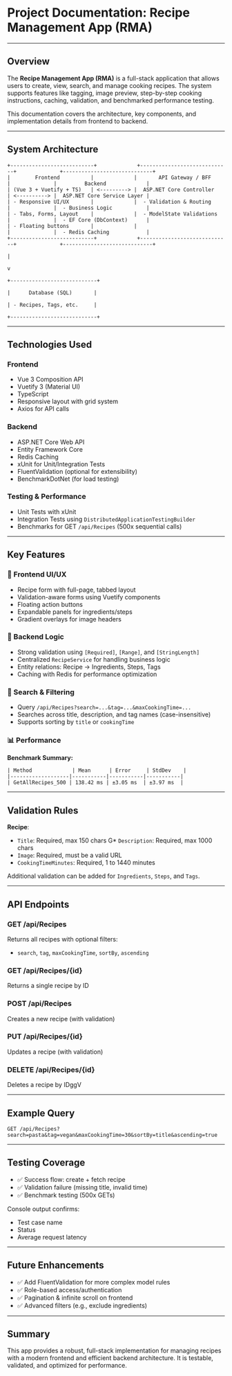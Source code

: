 # Project Documentation: Recipe Management App (RMA)

---

## Overview

The **Recipe Management App (RMA)** is a full-stack application that allows users to create, view, search, and manage cooking recipes. The system supports features like tagging, image preview, step-by-step cooking instructions, caching, validation, and benchmarked performance testing.

This documentation covers the architecture, key components, and implementation details from frontend to backend.

---

## System Architecture

```
+---------------------------+             +-----------------------------+              +-----------------------------+
|        Frontend          |             |       API Gateway / BFF     |              |         Backend             |
| (Vue 3 + Vuetify + TS)   | <---------> |  ASP.NET Core Controller     | <----------> |  ASP.NET Core Service Layer |
| - Responsive UI/UX       |             |  - Validation & Routing      |              |  - Business Logic           |
| - Tabs, Forms, Layout    |             |  - ModelState Validations    |              |  - EF Core (DbContext)      |
| - Floating buttons       |             |                             |              |  - Redis Caching            |
+---------------------------+             +-----------------------------+              +-----------------------------+
                                                                                                 |
                                                                                                 v
                                                                                      +----------------------------+
                                                                                      |      Database (SQL)       |
                                                                                      | - Recipes, Tags, etc.     |
                                                                                      +----------------------------+
```

---

## Technologies Used

### Frontend

* Vue 3 Composition API
* Vuetify 3 (Material UI)
* TypeScript
* Responsive layout with grid system
* Axios for API calls

### Backend

* ASP.NET Core Web API
* Entity Framework Core
* Redis Caching
* xUnit for Unit/Integration Tests
* FluentValidation (optional for extensibility)
* BenchmarkDotNet (for load testing)

### Testing & Performance

* Unit Tests with xUnit
* Integration Tests using `DistributedApplicationTestingBuilder`
* Benchmarks for GET `/api/Recipes` (500x sequential calls)

---

## Key Features

### 🎨 Frontend UI/UX

* Recipe form with full-page, tabbed layout
* Validation-aware forms using Vuetify components
* Floating action buttons
* Expandable panels for ingredients/steps
* Gradient overlays for image headers

### 🧠 Backend Logic

* Strong validation using `[Required]`, `[Range]`, and `[StringLength]`
* Centralized `RecipeService` for handling business logic
* Entity relations: Recipe -> Ingredients, Steps, Tags
* Caching with Redis for performance optimization

### 🔎 Search & Filtering

* Query `/api/Recipes?search=...&tag=...&maxCookingTime=...`
* Searches across title, description, and tag names (case-insensitive)
* Supports sorting by `title` or `cookingTime`

### 📊 Performance

**Benchmark Summary:**

```
| Method             | Mean      | Error     | StdDev    |
|-------------------|-----------|-----------|-----------|
| GetAllRecipes_500 | 138.42 ms | ±3.05 ms  | ±3.97 ms  |
```

---

## Validation Rules

**Recipe**:

* `Title`: Required, max 150 chars
  G* `Description`: Required, max 1000 chars
* `Image`: Required, must be a valid URL
* `CookingTimeMinutes`: Required, 1 to 1440 minutes

Additional validation can be added for `Ingredients`, `Steps`, and `Tags`.

---

## API Endpoints

### GET /api/Recipes

Returns all recipes with optional filters:

* `search`, `tag`, `maxCookingTime`, `sortBy`, `ascending`

### GET /api/Recipes/{id}

Returns a single recipe by ID

### POST /api/Recipes

Creates a new recipe (with validation)

### PUT /api/Recipes/{id}

Updates a recipe (with validation)

### DELETE /api/Recipes/{id}

Deletes a recipe by IDggV

---

## Example Query

```http
GET /api/Recipes?search=pasta&tag=vegan&maxCookingTime=30&sortBy=title&ascending=true
```

---

## Testing Coverage

* ✅ Success flow: create + fetch recipe
* ✅ Validation failure (missing title, invalid time)
* ✅ Benchmark testing (500x GETs)

Console output confirms:

* Test case name
* Status
* Average request latency

---

## Future Enhancements

* ✅ Add FluentValidation for more complex model rules
* ✅ Role-based access/authentication
* ✅ Pagination & infinite scroll on frontend
* ✅ Advanced filters (e.g., exclude ingredients)

---

## Summary

This app provides a robust, full-stack implementation for managing recipes with a modern frontend and efficient backend architecture. It is testable, validated, and optimized for performance.

